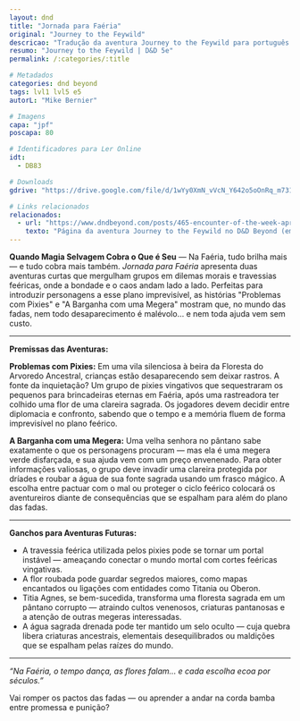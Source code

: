```yaml
---
layout: dnd
title: "Jornada para Faéria"
original: "Journey to the Feywild"
descricao: "Tradução da aventura Journey to the Feywild para português do Brasil!"
resumo: "Journey to the Feywild | D&D 5e"
permalink: /:categories/:title

# Metadados
categories: dnd beyond
tags: lvl1 lvl5 e5
autorL: "Mike Bernier"

# Imagens
capa: "jpf"
poscapa: 80

# Identificadores para Ler Online
idt:
  - DB83

# Downloads
gdrive: "https://drive.google.com/file/d/1wYy0XmN_vVcN_Y642o5oOnRq_m731P1F/view?usp=sharing"

# Links relacionados
relacionados:
  - url: "https://www.dndbeyond.com/posts/465-encounter-of-the-week-april-showers-and-foul"
    texto: "Página da aventura Journey to the Feywild no D&D Beyond (em inglês)"
---
```


**Quando Magia Selvagem Cobra o Que é Seu** — Na Faéria, tudo brilha mais — e tudo cobra mais também. _Jornada para
Faéria_ apresenta duas aventuras curtas que mergulham grupos em dilemas morais e travessias feéricas, onde a bondade e o
caos andam lado a lado. Perfeitas para introduzir personagens a esse plano imprevisível, as histórias "Problemas com
Pixies" e "A Barganha com uma Megera" mostram que, no mundo das fadas, nem todo desaparecimento é malévolo… e nem toda
ajuda vem sem custo.

---

**Premissas das Aventuras:**

**Problemas com Pixies:** Em uma vila silenciosa à beira da Floresta do Arvoredo Ancestral, crianças estão desaparecendo
sem deixar rastros. A fonte da inquietação? Um grupo de pixies vingativos que sequestraram os pequenos para brincadeiras
eternas em Faéria, após uma rastreadora ter colhido uma flor de uma clareira sagrada. Os jogadores devem decidir entre
diplomacia e confronto, sabendo que o tempo e a memória fluem de forma imprevisível no plano feérico.

**A Barganha com uma Megera:** Uma velha senhora no pântano sabe exatamente o que os personagens procuram — mas ela é
uma megera verde disfarçada, e sua ajuda vem com um preço envenenado. Para obter informações valiosas, o grupo deve
invadir uma clareira protegida por dríades e roubar a água de sua fonte sagrada usando um frasco mágico. A escolha entre
pactuar com o mal ou proteger o ciclo feérico colocará os aventureiros diante de consequências que se espalham para além
do plano das fadas.

---

**Ganchos para Aventuras Futuras:**

-   A travessia feérica utilizada pelos pixies pode se tornar um portal instável — ameaçando conectar o mundo mortal com
    cortes feéricas vingativas.
-   A flor roubada pode guardar segredos maiores, como mapas encantados ou ligações com entidades como Titania ou
    Oberon.
-   Titia Agnes, se bem-sucedida, transforma uma floresta sagrada em um pântano corrupto — atraindo cultos venenosos,
    criaturas pantanosas e a atenção de outras megeras interessadas.
-   A água sagrada drenada pode ter mantido um selo oculto — cuja quebra libera criaturas ancestrais, elementais
    desequilibrados ou maldições que se espalham pelas raízes do mundo.

---

_“Na Faéria, o tempo dança, as flores falam... e cada escolha ecoa por séculos.”_

Vai romper os pactos das fadas — ou aprender a andar na corda bamba entre promessa e punição?
